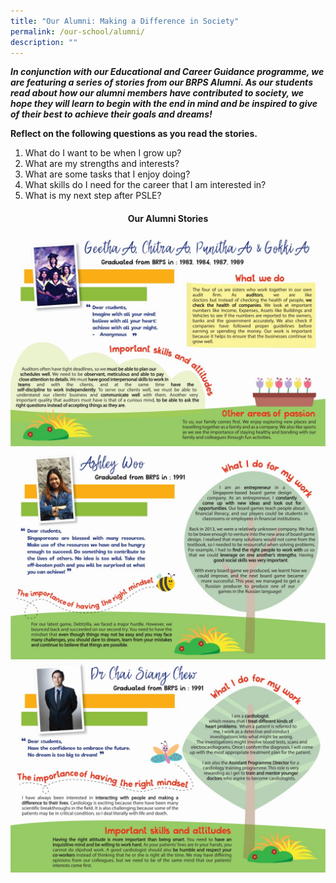 ```yaml
---
title: "Our Alumni: Making a Difference in Society"
permalink: /our-school/alumni/
description: ""
---
```

<p><strong><em>In conjunction with our Educational and Career Guidance programme, we are featuring a series of stories from our BRPS Alumni. As our students read about how our alumni members have contributed to society, we hope they will learn to begin with the end in mind and be inspired to give of their best to achieve their goals and dreams!</em></strong></p>
<p><strong>Reflect on the following questions as you read the stories.</strong></p>
<ol>
<li>What do I want to be when I grow up?</li>
<li>What are my strengths and interests?</li>
<li>What are some tasks that I enjoy doing?</li>
<li>What skills do I need for the career that I am interested in?</li>
<li>What is my next step after PSLE?</li>
</ol>
<h4 style="text-align: center;"><strong>Our Alumni Stories</strong></h4>
<img src="/images/alumniboard-05-2.jpeg">
<img src="/images/alumniboard-04-2.jpeg">
<img src="/images/alumniboard-06-2.jpeg">